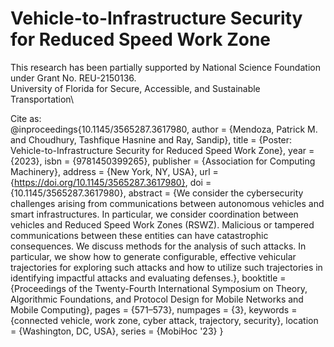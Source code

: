 # Vehicle-to-Infrastructure Security for Reduced Speed Work Zone
This research has been partially supported by National Science Foundation under Grant No. REU-2150136. \
University of Florida for Secure, Accessible, and Sustainable Transportation\

Cite as:\
@inproceedings{10.1145/3565287.3617980,
author = {Mendoza, Patrick M. and Choudhury, Tashfique Hasnine and Ray, Sandip},
title = {Poster: Vehicle-to-Infrastructure Security for Reduced Speed Work Zone},
year = {2023},
isbn = {9781450399265},
publisher = {Association for Computing Machinery},
address = {New York, NY, USA},
url = {https://doi.org/10.1145/3565287.3617980},
doi = {10.1145/3565287.3617980},
abstract = {We consider the cybersecurity challenges arising from communications between autonomous vehicles and smart infrastructures. In particular, we consider coordination between vehicles and Reduced Speed Work Zones (RSWZ). Malicious or tampered communications between these entities can have catastrophic consequences. We discuss methods for the analysis of such attacks. In particular, we show how to generate configurable, effective vehicular trajectories for exploring such attacks and how to utilize such trajectories in identifying impactful attacks and evaluating defenses.},
booktitle = {Proceedings of the Twenty-Fourth International Symposium on Theory, Algorithmic Foundations, and Protocol Design for Mobile Networks and Mobile Computing},
pages = {571–573},
numpages = {3},
keywords = {connected vehicle, work zone, cyber attack, trajectory, security},
location = {Washington, DC, USA},
series = {MobiHoc '23}
}

